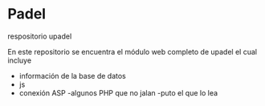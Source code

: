 # Padel
respositorio upadel

En este repositorio se encuentra el módulo web completo de upadel el cual incluye
- información de la base de datos
- js 
- conexión ASP
-algunos PHP que no jalan
-puto el que lo lea
